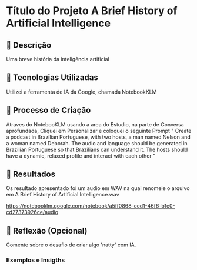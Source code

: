 # Título do Projeto A Brief History of Artificial Intelligence

## 📒 Descrição
Uma breve história da inteligência artificial

## 🤖 Tecnologias Utilizadas
Utilizei a ferramenta de IA da Google, chamada NotebookKLM

## 🧐 Processo de Criação
Atraves do NotebooKLM usando a area do Estudio, na parte de Conversa aprofundada, Cliquei em Personalizar e coloquei o seguinte Prompt " Create a podcast in Brazilian Portuguese, with two hosts, a man named Nelson and a woman named Deborah. The audio and language should be generated in Brazilian Portuguese so that Brazilians can understand it. The hosts should have a dynamic, relaxed profile and interact with each other "

## 🚀 Resultados
Os resultado apresentado foi um audio em WAV na qual renomeie o arquivo em A Brief History of Artificial Intelligence.wav

https://notebooklm.google.com/notebook/a5ff0868-ccd1-46f6-b1e0-cd27373926ce/audio

## 💭 Reflexão (Opcional)
Comente sobre o desafio de criar algo 'natty' com IA.


### Exemplos e Insigths


